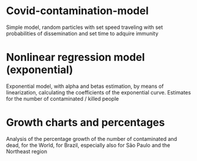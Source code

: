 # Covid-contamination-model
Simple model, random particles with set speed traveling with set probabilities of dissemination and set time to adquire immunity

# Nonlinear regression model (exponential)
Exponential model, with alpha and betas estimation, by means of linearization, calculating the coefficients of the exponential curve. Estimates for the number of contaminated / killed people

# Growth charts and percentages
Analysis of the percentage growth of the number of contaminated and dead, for the World, for Brazil, especially also for São Paulo and the Northeast region


